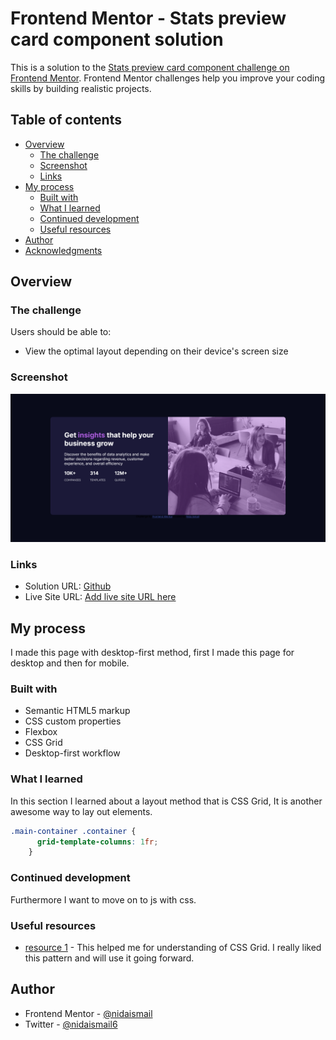# Frontend Mentor - Stats preview card component solution

This is a solution to the [Stats preview card component challenge on Frontend Mentor](https://www.frontendmentor.io/challenges/stats-preview-card-component-8JqbgoU62). Frontend Mentor challenges help you improve your coding skills by building realistic projects. 

## Table of contents

- [Overview](#overview)
  - [The challenge](#the-challenge)
  - [Screenshot](#screenshot)
  - [Links](#links)
- [My process](#my-process)
  - [Built with](#built-with)
  - [What I learned](#what-i-learned)
  - [Continued development](#continued-development)
  - [Useful resources](#useful-resources)
- [Author](#author)
- [Acknowledgments](#acknowledgments)


## Overview

### The challenge

Users should be able to:

- View the optimal layout depending on their device's screen size

### Screenshot

![](./Screenshot.png)


### Links

- Solution URL: [Github](https://github.com/nidaismail/stats-preview-card-component-main)
- Live Site URL: [Add live site URL here](https://your-live-site-url.com)

## My process
I made this page with desktop-first method, first I made this page for desktop and then for mobile.

### Built with

- Semantic HTML5 markup
- CSS custom properties
- Flexbox
- CSS Grid
- Desktop-first workflow



### What I learned

In this section I learned about a layout method that  is CSS Grid, It is another awesome way to lay out elements.

```css
.main-container .container {
      grid-template-columns: 1fr;
    }
```




### Continued development

Furthermore I want to move on to js with css.


### Useful resources

- [ resource 1](https://css-tricks.com/snippets/css/complete-guide-grid/#introduction) - This helped me for understanding of CSS Grid. I really liked this pattern and will use it going forward.

## Author

- Frontend Mentor - [@nidaismail](https://www.frontendmentor.io/profile/ismail)
- Twitter - [@nidaismail6](https://www.twitter.com/nidaismail6)

